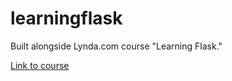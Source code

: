 # learningflask

Built alongside Lynda.com course "Learning Flask."

[Link to course](https://www.lynda.com/Flask-tutorials/Learning-Flask/521231-2.html)

